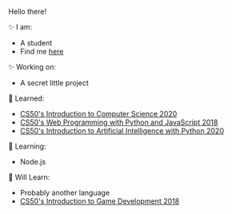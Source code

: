 Hello there!                                                                                       

✨ I am:
 - A student
 - Find me [here](https://dretacbe.github.io)

✨ Working on:
 - A secret little project

👯 Learned:
 - [CS50's Introduction to Computer Science 2020](https://www.edx.org/course/cs50s-introduction-to-computer-science)
 - [CS50's Web Programming with Python and JavaScript 2018](https://www.edx.org/course/cs50s-web-programming-with-python-and-javascript)
 - [CS50's Introduction to Artificial Intelligence with Python 2020](https://www.edx.org/course/cs50s-introduction-to-artificial-intelligence-with-python)

🌱 Learning:
 - Node.js

🔭 Will Learn:
 - Probably another language
 - [CS50's Introduction to Game Development 2018](https://www.edx.org/course/cs50s-introduction-to-game-development)
